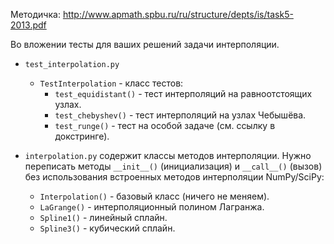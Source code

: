Методичка: http://www.apmath.spbu.ru/ru/structure/depts/is/task5-2013.pdf

Во вложении тесты для ваших решений задачи интерполяции.

* `test_interpolation.py`
    * `TestInterpolation` - класс тестов:
        * `test_equidistant()` - тест интерполяций на равноотстоящих узлах.
        * `test_chebyshev()` - тест интерполяций на узлах Чебышёва.
        * `test_runge()` - тест на особой задаче (см. ссылку в докстринге).

* `interpolation.py` содержит классы методов интерполяции.
Нужно переписать методы `__init__()` (инициализация) и  `__call__()` (вызов)
без использования встроенных методов интерполяции NumPy/SciPy:
    * `Interpolation()` - базовый класс (ничего не меняем).
    * `LaGrange()` - интерполяционный полином Лагранжа.
    * `Spline1()` - линейный сплайн.
    * `Spline3()` - кубический сплайн.
